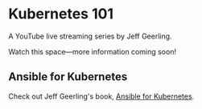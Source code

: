 # Kubernetes 101

A YouTube live streaming series by Jeff Geerling.

Watch this space—more information coming soon!

## Ansible for Kubernetes

Check out Jeff Geerling's book, [Ansible for Kubernetes](https://www.ansibleforkubernetes.com).
